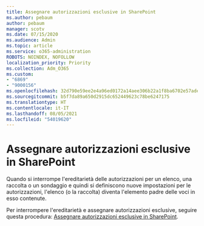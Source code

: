 ```yaml
---
title: Assegnare autorizzazioni esclusive in SharePoint
ms.author: pebaum
author: pebaum
manager: scotv
ms.date: 07/15/2020
ms.audience: Admin
ms.topic: article
ms.service: o365-administration
ROBOTS: NOINDEX, NOFOLLOW
localization_priority: Priority
ms.collection: Adm_O365
ms.custom:
- "6869"
- "9000156"
ms.openlocfilehash: 32d790e59ee2e4a96ed0172a14aee306b22a1f8ba6702e57ade5357a69b46803
ms.sourcegitcommit: b5f7da89a650d2915dc652449623c78be6247175
ms.translationtype: HT
ms.contentlocale: it-IT
ms.lasthandoff: 08/05/2021
ms.locfileid: "54019620"
---
```

# <a name="assign-unique-permissions-in-sharepoint"></a>Assegnare autorizzazioni esclusive in SharePoint

Quando si interrompe l'ereditarietà delle autorizzazioni per un elenco, una raccolta o un sondaggio e quindi si definiscono nuove impostazioni per le autorizzazioni, l'elenco (o la raccolta) diventa l'elemento padre delle voci in esso contenute.  

Per interrompere l'ereditarietà e assegnare autorizzazioni esclusive, seguire questa procedura: [Assegnare autorizzazioni esclusive in SharePoint](https://support.microsoft.com/office/customize-permissions-for-a-sharepoint-list-or-library-02d770f3-59eb-4910-a608-5f84cc297782#bkmk_break).
